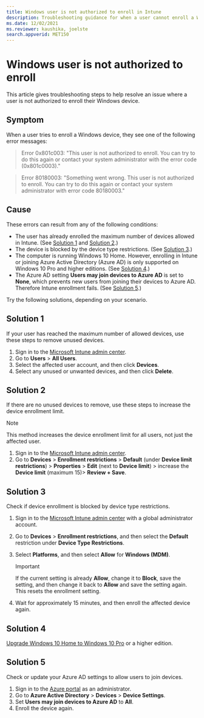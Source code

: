 ```yaml
---
title: Windows user is not authorized to enroll in Intune
description: Troubleshooting guidance for when a user cannot enroll a Windows device in Microsoft Intune
ms.date: 12/02/2021
ms.reviewer: kaushika, joelste
search.appverid: MET150
---
```


# Windows user is not authorized to enroll

This article gives troubleshooting steps to help resolve an issue where a user is not authorized to enroll their Windows device.

## Symptom

When a user tries to enroll a Windows device, they see one of the following error messages:

> Error 0x801c003: "This user is not authorized to enroll. You can try to do this again or contact your system administrator with the error code (0x801c0003)."

> Error 80180003: "Something went wrong. This user is not authorized to enroll. You can try to do this again or contact your system administrator with error code 80180003."

## Cause

These errors can result from any of the following conditions:

- The user has already enrolled the maximum number of devices allowed in Intune. (See [Solution 1](#solution-1) and [Solution 2](#solution-2).)
- The device is blocked by the device type restrictions. (See [Solution 3](#solution-3).)
- The computer is running Windows 10 Home. However, enrolling in Intune or joining Azure Active Directory (Azure AD) is only supported on Windows 10 Pro and higher editions. (See [Solution 4](#solution-4).)
- The Azure AD setting **Users may join devices to Azure AD** is set to **None**, which prevents new users from joining their devices to Azure AD. Therefore Intune enrollment fails. (See [Solution 5](#solution-5).)

Try the following solutions, depending on your scenario.

## Solution 1

If your user has reached the maximum number of allowed devices, use these steps to remove unused devices.

1. Sign in to the [Microsoft Intune admin center](https://go.microsoft.com/fwlink/?linkid=2109431).
1. Go to **Users** > **All Users**.
1. Select the affected user account, and then click **Devices**.
1. Select any unused or unwanted devices, and then click **Delete**.

## Solution 2

If there are no unused devices to remove, use these steps to increase the device enrollment limit.

> [!NOTE]
> This method increases the device enrollment limit for all users, not just the affected user.

1. Sign in to the [Microsoft Intune admin center](https://go.microsoft.com/fwlink/?linkid=2109431).
1. Go to **Devices** > **Enrollment restrictions** > **Default** (under **Device limit restrictions**) > **Properties** > **Edit** (next to **Device limit**) > increase the **Device limit** (maximum 15)> **Review + Save**.

## Solution 3

Check if device enrollment is blocked by device type restrictions.

1. Sign in to the [Microsoft Intune admin center](https://go.microsoft.com/fwlink/?linkid=2109431) with a global administrator account.
1. Go to **Devices** > **Enrollment restrictions**, and then select the **Default** restriction under **Device Type Restrictions**.
1. Select **Platforms**, and then select **Allow** for **Windows (MDM)**.

    > [!IMPORTANT]
    > If the current setting is already **Allow**, change it to **Block**, save the setting, and then change it back to **Allow** and save the setting again. This resets the enrollment setting.
1. Wait for approximately 15 minutes, and then enroll the affected device again.

## Solution 4

[Upgrade Windows 10 Home to Windows 10 Pro](https://support.microsoft.com/help/12384/windows-10-upgrading-home-to-pro) or a higher edition.

## Solution 5

Check or update your Azure AD settings to allow users to join devices.

1. Sign in to the [Azure portal](https://portal.azure.com/) as an administrator.
1. Go to **Azure Active Directory** > **Devices** > **Device Settings**.
1. Set **Users may join devices to Azure AD** to **All**.
1. Enroll the device again.

